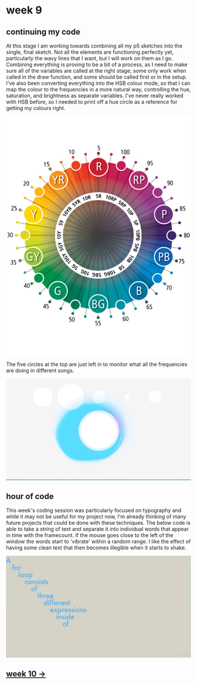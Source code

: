 # week 9

## continuing my code

At this stage I am working towards combining all my p5 sketches into the single, final sketch. Not all the elements are functioning perfectly yet, particularly the wavy lines that I want, but I will work on them as I go. Combining everything is proving to be a bit of a process, as I need to make sure all of the variables are called at the right stage; some only work when called in the draw function, and some should be called first or in the setup. I've also been converting everything into the HSB colour mode, so that I can map the colour to the frequencies in a more natural way, controlling the hue, saturation, and brightness as separate variables. I've never really worked with HSB before, so I needed to print off a hue circle as a reference for getting my colours right.

<img src="munsell-hue-circle-chart-color-comparison.jpg" width="750" />

The five circles at the top are just left in to monitor what all the frequencies are doing in different songs.

<img src="gif2wk9.gif" width="750" />

## hour of code

This week's coding session was particularly focused on typography and while it may not be useful for my project now, I'm already thinking of many future projects that could be done with these techniques. The below code is able to take a string of text and separate it into individual words that appear in time with the framecount. If the mouse goes close to the left of the window the words start to 'vibrate' within a random range. I like the effect of having some clean text that then becomes illegible when it starts to shake.

<img src="wk9gif.gif" width="750" />

## [week 10 ->](https://sylvain-girard.github.io/Slave2theAlgo2020/week10/)
